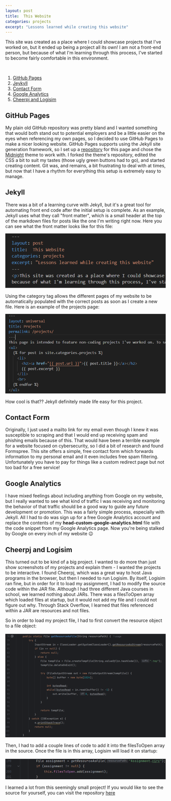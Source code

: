```yaml
---
layout: post
title:  This Website
categories: projects
excerpt: "Lessons learned while creating this website" 
---
```

<p>This site was created as a place where I could showcase projects that I've worked on, but it ended up being a project all its own! I am not a front-end person, but because of what I'm learning through this process, I've started to become fairly comfortable in this environment.</p>
<br>
<ol>
<a href="#github"><li>GitHub Pages</li></a>
<a href="#jekyll"><li>Jeykyll</li></a>
<a href="#contact"><li>Contact Form</li></a>
<a href="#google"><li>Google Analytics</li></a>
<a href="#cheerpj"><li>Cheerpj and Logisim</li></a>
</ol>

<div id="github" class="section-link">
<h2>GitHub Pages</h2>
<p>My plain old GitHub repository was pretty bland and I wanted something that would both stand out to potential employers and be a little easier on the eyes when referencing my own pages, so I decided to use GitHub Pages to make a nicer looking website. GitHub Pages supports using the Jekyll site generation framework, so I set up a <a href="https://github.com/tlkroll/tlkroll.github.io">repository</a> for this page and chose the <a href="https://github.com/pages-themes/midnight">Midnight</a> theme to work with. I forked the theme's repository, edited the CSS a bit to suit my tastes (those ugly green buttons had to go), and started creating content. Git was, and remains, a bit frustrating to deal with at times, but now that I have a rhythm for everything this setup is extremely easy to manage.</p>
</div>

<div id="jekyll" class="section-link">
<h2>Jekyll</h2>
<p>There was a bit of a learning curve with Jekyll, but it's a great tool for automating front end code after the initial setup is complete. As an example, Jekyll uses what they call "front matter", which is a small header at the top of the markdown files for posts like the one I'm writing right now. Here you can see what the front matter looks like for this file:</p>
<img src="/images/front-matter.png">
<p>Using the category tag allows the different pages of my website to be automatically populated with the correct posts as soon as I create a new file. Here is an example of the projects page:</p>
<img src="/images/projects-markdown.png">
<p>How cool is that?? Jekyll definitely made life easy for this project.
</div>

<div id="contact" class="section-link">
<h2>Contact Form</h2>
<p>Originally, I just used a mailto link for my email even though I knew it was susceptible to scraping and that I would end up receiving spam and phishing emails because of this. That would have been a terrible example for a website focused on cybersecurity, so I did a bit of research and found Formspree. This site offers a simple, free contact form which forwards information to my personal email and it even includes free spam filtering. Unfortunately you have to pay for things like a custom redirect page but not too bad for a free service!</p>
</div>

<div id="google" class="section-link">
<h2>Google Analytics</h2>
<p>I have mixed feelings about including anything from Google on my website, but I really wanted to see what kind of traffic I was receiving and monitoring the behavior of that traffic should be a good way to guide any future development or promotion. This was a fairly simple process, especially with Jekyll. All I had to do was sign up for a free Google Analytics account and replace the contents of my <b>head-custom-google-analytics.html</b> file with the code snippet from my Google Analytics page. Now you're being stalked by Google on every inch of my website &#128521;</p>
</div>

<div id="cheerpj" class="section-link">
<h2>Cheerpj and Logisim</h2>
<p>This turned out to be kind of a big project. I wanted to do more than just show screenshots of my projects and explain them - I wanted the projects to be interactive. I found Cheerpj, which was a great way to host Java programs in the browser, but then I needed to run Logisim. By itself, Logisim ran fine, but in order for it to load my assignment, I had to modify the source code within the JAR file. Although I had three different Java courses in school, we learned nothing about JARs. There was a filesToOpen array which loaded files at startup, but it would not add my file and I could not figure out why. Through Stack Overflow, I learned that files referenced within a JAR are resources and not files.</p> 

<p>So in order to load my project file, I had to first convert the resource object to a file object:<br>
<br>
<img src="/images/getResourceAsFile.png">
</p>

 <p>Then, I had to add a couple lines of code to add it into the filesToOpen array in the source. Once the file is in this array, Logisim will load it on startup:<br>
 <br>
 <img src="/images/assignment-circ.png">
 </p>

<p>I learned a lot from this seemingly small project! If you would like to see the source for yourself, you can visit the repository <a href="https://github.com/tlkroll/logisim">here</a></p>
</div>
